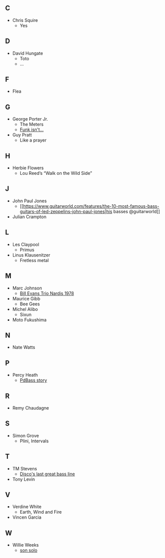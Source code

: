 
## C

- Chris Squire
  - Yes
## D

- David Hungate
    - Toto
    - …

## F

- Flea

## G

- George Porter Jr.
  - The Meters
  - [Funk isn't...](https://www.ultimate-guitar.com/news/general_music_news/syncopation_is_history_funk_isnt_the_same_anymore_bass_legend_george_porter_jr_says.html)
- Guy Pratt
    - Like a prayer

## H

- Herbie Flowers
  - Lou Reed’s  “Walk on the Wild Side”

## J

- John Paul Jones
  - [[https://www.guitarworld.com/features/the-10-most-famous-bass-guitars-of-led-zeppelins-john-paul-jones|his basses @guitarworld]]
- Julian Crampton

## L

- Les Claypool
    - Primus
- Linus Klausenitzer
    - Fretless metal

## M

- Marc Johnson
    - [Bill Evans Trio Nardis 1978](https://www.youtube.com/watch?v=hETmWOrKcRE)
- Maurice Gibb
    - Bee Gees
- Michel Alibo
    - Sixun
- Moto Fukushima

## N

- Nate Watts

## P

- Percy Heath
  - [PdBass story](https://www.youtube.com/watch?v=P-zFxabARsc)
## R

- Remy Chaudagne

## S

- Simon Grove
    - Plini, Intervals

## T

- TM Stevens
  - [Disco's last great bass line](https://www.youtube.com/watch?v=gi7K1QO_zhM)
- Tony Levin

## V

- Verdine White
    - Earth, Wind and Fire
- Vincen Garcia

## W

- Willie Weeks
  - [son solo](https://youtu.be/Ft3BgP5SQAk)
